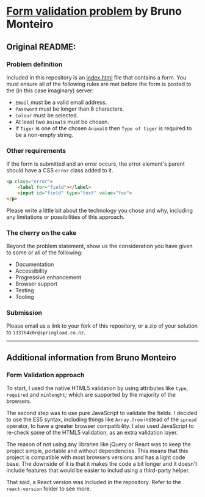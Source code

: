 # [Form validation problem](https://springload.github.io/form-validation-problem/) by Bruno Monteiro

## Original README:

### Problem definition

Included in this repository is an [index.html](index.html) file that contains a form. You must ensure all of the following rules are met before the form is posted to the (in this case imaginary) server:

* `Email` must be a valid email address.
* `Password` must be longer than 8 characters.
* `Colour` must be selected.
* At least two `Animal`s must be chosen.
* If `Tiger` is one of the chosen `Animal`s then `Type of tiger` is required to be a non-empty string.

### Other requirements

If the form is submitted and an error occurs, the error element's parent should have a CSS `error` class added to it.

```html
<p class="error">
    <label for="field"></label>
    <input id="field" type="text" value="foo">
</p>
```

Please write a little bit about the technology you chose and why, including any limitations or possibilities of this approach.

### The cherry on the cake

Beyond the problem statement, show us the consideration you have given to some or all of the following:

- Documentation
- Accessibility
- Progressive enhancement
- Browser support
- Testing
- Tooling

### Submission

Please email us a link to your fork of this repository, or a zip of your solution to `1337h4x0r@springload.co.nz`.

---

## Additional information from Bruno Monteiro

### Form Validation approach

To start, I used the native HTML5 validation by using attributes like `type`, `required` and `minlenght`; which are supported by the majority of the browsers.

The second step was to use pure JavaScript to validate the fields. I decided to use the ES5 syntax, including things like `Array.from` instead of the `spread` operator, to have a greater browser compatibility. I also used JavaScript to re-check some of the HTML5 validation, as an extra validation layer.

The reason of not using any libraries like jQuery or React was to keep the project simple, portable and without dependencies. This means that this project is compatible with most browsers versions and has a light code base. The downside of it is that it makes the code a bit longer and it doesn't include features that would be easier to includ using a third-party helper.

That said, a React version was included in the repository. Refer to the `react-version` folder to see more.
